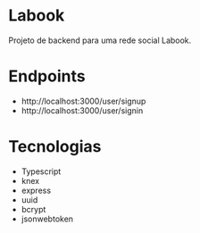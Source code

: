 # Labook

Projeto de backend para uma rede social Labook.

# Endpoints
- http://localhost:3000/user/signup
- http://localhost:3000/user/signin

# Tecnologias
- Typescript
- knex
- express
- uuid
- bcrypt
- jsonwebtoken
